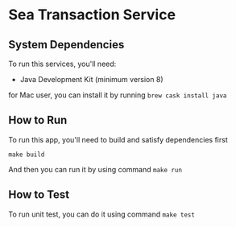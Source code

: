 # Sea Transaction Service

## System Dependencies

To run this services, you'll need:

- Java Development Kit (minimum version 8)

for Mac user, you can install it by running `brew cask install java`

## How to Run

To run this app, you'll need to build and satisfy dependencies first

`make build`

And then you can run it by using command `make run`

## How to Test

To run unit test, you can do it using command `make test`